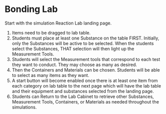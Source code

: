 # Bonding Lab

Start with the simulation Reaction Lab landing page.

1. Items need to be dragged to lab table.
2. Students must place at least one Substance on the table FIRST. Initially, only the Substances will be active to be selected. When the students select the Substances, THAT selection will then light up the Measurement Tools.
3. Students will select the Measurement tools that correspond to each test they want to conduct. They may choose as many as desired.
4. Then the Containers and Materials can be chosen. Students will be able to select as many items as they want.
5. A start button will become enabled once there is at least one item from each category on lab table to the next page which will have the lab table and their equipment and substances selected from the landing page.
6. Students can Return to the Lab Cabinet to retrieve other Substances, Measurement Tools, Containers, or Materials as needed throughout the simulations.
